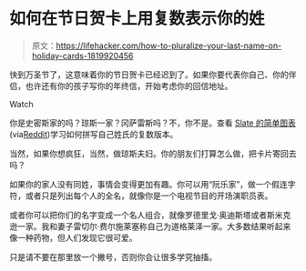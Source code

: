 # 如何在节日贺卡上用复数表示你的姓

> 原文：<https://lifehacker.com/how-to-pluralize-your-last-name-on-holiday-cards-1819920456>

快到万圣节了，这意味着你的节日贺卡已经迟到了。如果你要代表你自己、你的伴侣，也许还有你的孩子写你的年终信，开始考虑你的回信地址。

Watch

你是史密斯家的吗？琼斯一家？冈萨雷斯吗？不，你不是。查看 [Slate 的简单图表](http://www.slate.com/blogs/browbeat/2014/11/25/how_to_make_your_last_name_plural_on_holiday_cards_and_avoid_apostrophe.html)(via[Reddit](https://www.reddit.com/r/coolguides/comments/786v3u/how_to_make_your_last_name_plural_this_holiday/))学习如何拼写自己姓氏的复数版本。

当然，如果你想疯狂，当然，做琼斯夫妇。你的朋友们打算怎么做，把卡片寄回去吗？

如果你的家人没有同姓，事情会变得更加有趣。你可以用“阮乐家”，做一个假连字符，或者只是列出每个人的全名，就像你是一个电视节目的开场演职员表。

或者你可以把你们的名字变成一个名人组合，就像罗德里戈·奥迪斯塔或者斯米克逊一家。我和妻子雷切尔·费尔施莱塞称自己为道格莱泽一家。大多数结果听起来像一种药物，但人们发现它很可爱。

只是请不要在那里放一个撇号，否则你会让很多学究抽搐。